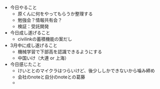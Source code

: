 - 今日やること
	- 原くんに何をやってもらうか整理する
	- 勉強会？情報共有会？
	- 検証：受託開発
- 今日成し遂げること
	- civilinkの蓄積機能の案だし
- 3月中に成し遂げること
	- 機械学習で下部高を認識できるようにする
	- 中国いけ（大連 or 上海）
- 今日感じたこと
	- けいととのマイクラはつらいけど、後少ししかできないから噛み締め
	- 会社のnoteと自分のnoteとの葛藤
	- 